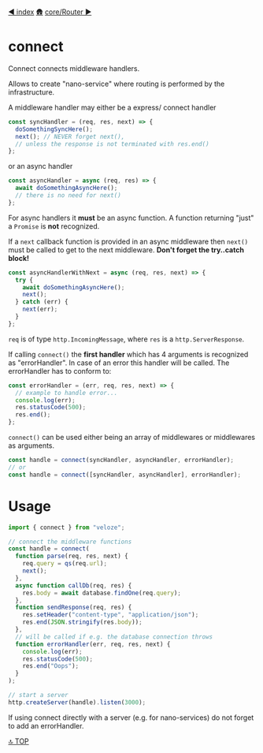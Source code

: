[◀︎ index](../index.md)
[🛖](../index.md)
[core/Router ▶](../core/Router.md)

# connect

Connect connects middleware handlers.

Allows to create "nano-service" where routing is performed by the infrastructure.

A middleware handler may either be a express/ connect handler

```js
const syncHandler = (req, res, next) => {
  doSomethingSyncHere();
  next(); // NEVER forget next(),
  // unless the response is not terminated with res.end()
};
```

or an async handler

```js
const asyncHandler = async (req, res) => {
  await doSomethingAsyncHere();
  // there is no need for next()
};
```

For async handlers it **must** be an async function. A function returning "just"
a `Promise` is **not** recognized.

If a `next` callback function is provided in an async middleware then `next()`
must be called to get to the next middleware. 
**Don't forget the try..catch block!**

```js
const asyncHandlerWithNext = async (req, res, next) => {
  try {
    await doSomethingAsyncHere();
    next();
  } catch (err) {
    next(err);
  }
};
```

`req` is of type `http.IncomingMessage`, where `res` is a `http.ServerResponse`.

If calling `connect()` the **first handler** which has 4 arguments is recognized
as "errorHandler". In case of an error this handler will be called. The
errorHandler has to conform to:

```js
const errorHandler = (err, req, res, next) => {
  // example to handle error...
  console.log(err);
  res.statusCode(500);
  res.end();
};
```

`connect()` can be used either being an array of middlewares or middlewares as
arguments.

```js
const handle = connect(syncHandler, asyncHandler, errorHandler);
// or
const handle = connect([syncHandler, asyncHandler], errorHandler);
```

# Usage

```js
import { connect } from "veloze";

// connect the middleware functions
const handle = connect(
  function parse(req, res, next) {
    req.query = qs(req.url);
    next();
  },
  async function callDb(req, res) {
    res.body = await database.findOne(req.query);
  },
  function sendResponse(req, res) {
    res.setHeader("content-type", "application/json");
    res.end(JSON.stringify(res.body));
  },
  // will be called if e.g. the database connection throws
  function errorHandler(err, req, res, next) {
    console.log(err);
    res.statusCode(500);
    res.end("Oops");
  }
);

// start a server
http.createServer(handle).listen(3000);
```

If using connect directly with a server (e.g. for nano-services) do not forget
to add an errorHandler.

[🔝 TOP](#top)
